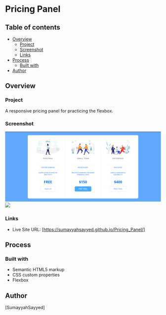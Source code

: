 # Pricing Panel

## Table of contents

- [Overview](#overview)
  - [Project](#project)
  - [Screenshot](#screenshot)
  - [Links](#links)
- [Process](#process)
  - [Built with](#built-with)
- [Author](#author)

## Overview

### Project

A responsive pricing panel for practicing the flexbox.

### Screenshot

![](My-Design/Desktop.png)
![](My-Design/Mobile.JPG)

### Links

- Live Site URL: [https://sumayyahsayyed.github.io/Pricing_Panel/]

## Process

### Built with

- Semantic HTML5 markup
- CSS custom properties
- Flexbox

## Author

[SumayyahSayyed]
